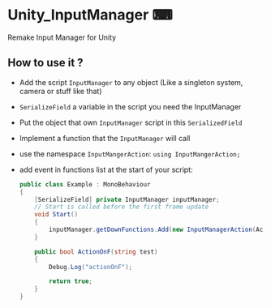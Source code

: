# Unity_InputManager ⌨

Remake Input Manager for Unity

## How to use it ?

- Add the script `InputManager` to any object (Like a singleton system, camera or stuff like that)
- `SerializeField` a variable in the script you need the InputManager
- Put the object that own `InputManager` script in this `SerializedField`
- Implement a function that the `InputManager` will call
- use the namespace `InputMangerAction`: `using InputMangerAction;`
- add event in functions list at the start of your script:

  ```C#
  public class Example : MonoBehaviour
  {
      [SerializeField] private InputManager inputManager;
      // Start is called before the first frame update
      void Start()
      {
          inputManager.getDownFunctions.Add(new InputManagerAction(ActionOnF, "F"));
      }

      public bool ActionOnF(string test)
      {
          Debug.Log("actionOnF");

          return true;
      }
  }
  ```
